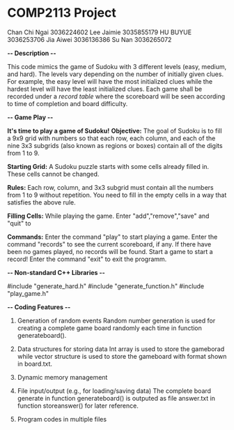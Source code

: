 # COMP2113 Project
Chan Chi Ngai 3036224602
Lee Jaimie 3035855179
HU BUYUE 3036253706
Jia Aiwei 3036136386
Su Nan 3036265072

**-- Description --** 

This code mimics the game of Sudoku with 3 different levels (easy, medium, and hard). The levels vary depending on the number of initially given clues. For example, the easy level will have the most initialized clues while the hardest level will have the least initialized clues. Each game shall be recorded under a _record table_ where the scoreboard will be seen according to time of completion and board difficulty. 

**-- Game Play --** 

**It's time to play a game of Sudoku!**
**Objective:**
The goal of Sudoku is to fill a 9x9 grid with numbers so that each row, each column, and each of the nine 3x3 subgrids (also known as regions or boxes) contain all of the digits from 1 to 9.

**Starting Grid:**
A Sudoku puzzle starts with some cells already filled in. These cells cannot be changed.

**Rules:**
Each row, column, and 3x3 subgrid must contain all the numbers from 1 to 9 without repetition.
You need to fill in the empty cells in a way that satisfies the above rule.

**Filling Cells:**
While playing the game. Enter "add","remove","save" and "quit" to 

**Commands:**
Enter the command "play" to start playing a game.
Enter the command "records" to see the current scoreboard, if any. If there have been no games played, no records will be found. Start a game to start a record!
Enter the command "exit" to exit the programm.


**-- Non-standard C++ Libraries --**

#include "generate_hard.h"
#include "generate_function.h"
#include "play_game.h"

**-- Coding Features --**
1. Generation of random events
   Random number generation is used for creating a complete game board randomly each time in function generateboard().
2. Data structures for storing data
   Int array is used to store the gameborad while vector<string> structure is used to store the gameboard with format shown in board.txt. 
3. Dynamic memory management
   
4. File input/output (e.g., for loading/saving data)
   The complete board generate in function generateboard() is outputed as file answer.txt in function storeanswer() for later reference.
5. Program codes in multiple files

   
   
